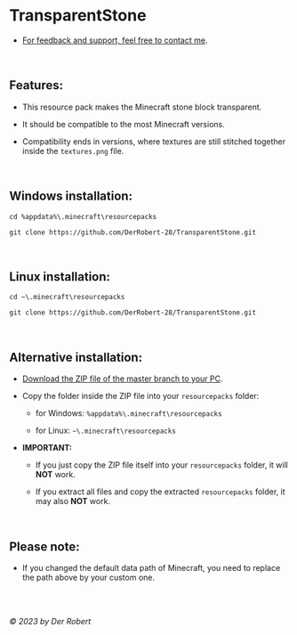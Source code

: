 # TransparentStone

* [For feedback and support, feel free to contact me](https://www.youtube.com/@DerRobert28/community).

<br>

## Features:

- This resource pack makes the Minecraft stone block transparent.

- It should be compatible to the most Minecraft versions.

- Compatibility ends in versions, where textures are still stitched together inside the `textures.png` file.

<br>

## Windows installation:

```
cd %appdata%\.minecraft\resourcepacks

git clone https://github.com/DerRobert-28/TransparentStone.git
```

<br>

## Linux installation:

```
cd ~\.minecraft\resourcepacks

git clone https://github.com/DerRobert-28/TransparentStone.git
```

<br>

## Alternative installation:

- [Download the ZIP file of the master branch to your PC](https://github.com/DerRobert-28/TransparentStone/archive/refs/heads/master.zip).

- Copy the folder inside the ZIP file into your `resourcepacks` folder:

  - for Windows: `%appdata%\.minecraft\resourcepacks`

  - for Linux: `~\.minecraft\resourcepacks`

- **IMPORTANT:**

  - If you just copy the ZIP file itself into your `resourcepacks` folder, it will **NOT** work.
  
  - If you extract all files and copy the extracted `resourcepacks` folder, it may also **NOT** work.

<br>

## Please note:

- If you changed the default data path of Minecraft, you need to replace the path above by your custom one.
  
<br>
<br>

*&copy; 2023 by Der Robert*
